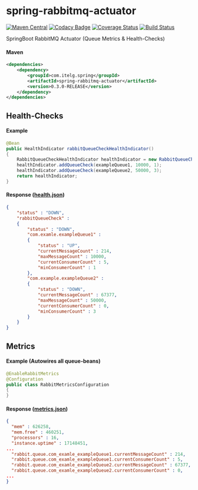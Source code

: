 spring-rabbitmq-actuator
============

[![Maven Central](https://maven-badges.herokuapp.com/maven-central/com.itelg.spring/spring-rabbitmq-actuator/badge.svg)](https://maven-badges.herokuapp.com/maven-central/com.itelg.spring/spring-rabbitmq-actuator)
[![Codacy Badge](https://api.codacy.com/project/badge/grade/ab6ef73712914dabac91965fe49eb297)](https://www.codacy.com/app/eggers-julian/spring-rabbitmq-actuator)
[![Coverage Status](https://coveralls.io/repos/julian-eggers/spring-rabbitmq-actuator/badge.svg?branch=master&service=github)](https://coveralls.io/github/julian-eggers/spring-rabbitmq-actuator?branch=master)
[![Build Status](https://travis-ci.org/julian-eggers/spring-rabbitmq-actuator.svg?branch=master)](https://travis-ci.org/julian-eggers/spring-rabbitmq-actuator)

SpringBoot RabbitMQ Actuator (Queue Metrics & Health-Checks)

#### Maven
```xml
<dependencies>
	<dependency>
		<groupId>com.itelg.spring</groupId>
		<artifactId>spring-rabbitmq-actuator</artifactId>
		<version>0.3.0-RELEASE</version>
	</dependency>
</dependencies>
```


## Health-Checks

#### Example
```java
@Bean
public HealthIndicator rabbitQueueCheckHealthIndicator()
{
	RabbitQueueCheckHealthIndicator healthIndicator = new RabbitQueueCheckHealthIndicator();
	healthIndicator.addQueueCheck(exampleQueue1, 10000, 1);
	healthIndicator.addQueueCheck(exampleQueue2, 50000, 3);
	return healthIndicator;
}
```

#### Response ([health.json](http://docs.spring.io/spring-boot/docs/current/reference/html/production-ready-endpoints.html#production-ready-health))
```json
{
	"status" : "DOWN",
	"rabbitQueueCheck" : 
	{
		"status" : "DOWN",
		"com.examle.exampleQueue1" : 
		{
			"status" : "UP",
			"currentMessageCount" : 214,
			"maxMessageCount" : 10000,
			"currentConsumerCount" : 5,
			"minConsumerCount" : 1
		},
		"com.example.exampleQueue2" : 
		{
			"status" : "DOWN",
			"currentMessageCount" : 67377,
			"maxMessageCount" : 50000,
			"currentConsumerCount" : 0,
			"minConsumerCount" : 3
		}
	}
}
```


## Metrics

#### Example (Autowires all queue-beans)
```java
@EnableRabbitMetrics
@Configuration
public class RabbitMetricsConfiguration
{ 
}
```

#### Response ([metrics.json](http://docs.spring.io/spring-boot/docs/current/reference/html/production-ready-metrics.html))
```json
{
  "mem" : 626258,
  "mem.free" : 460251,
  "processors" : 16,
  "instance.uptime" : 17148451,
...
  "rabbit.queue.com_examle_exampleQueue1.currentMessageCount" : 214,
  "rabbit.queue.com_examle_exampleQueue1.currentConsumerCount" : 5,
  "rabbit.queue.com_examle_exampleQueue2.currentMessageCount" : 67377,
  "rabbit.queue.com_examle_exampleQueue2.currentConsumerCount" : 0,
...
} 
```
